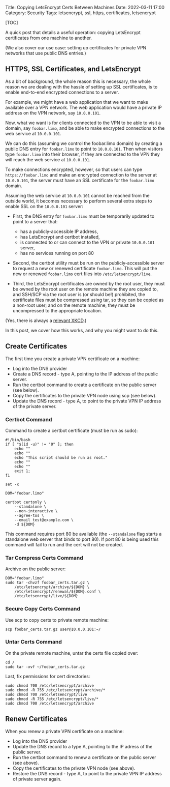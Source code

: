 Title: Copying LetsEncrypt Certs Between Machines
Date: 2022-03-11 17:00
Category: Security
Tags: letsencrypt, ssl, https, certificates, letsencrypt

[TOC]

A quick post that details a useful operation: copying LetsEncrypt certificates
from one machine to another.

(We also cover our use case: setting up certificates for private VPN networks
that use public DNS entries.)

## HTTPS, SSL Certificates, and LetsEncrypt

As a bit of background, the whole reason this is necessary, the whole reason we are dealing with
the hassle of setting up SSL certificates, is to enable end-to-end encrypted connections to
a server.

For example, we might have a web application that we want to make available over a VPN network.
The web application would have a private IP address on the VPN network, say `10.0.0.101`.

Now, what we want is for clients connected to the VPN to be able to visit a domain, say
`foobar.limo`, and be able to make encrypted connections to the web service at `10.0.0.101`.

We can do this (assuming we control the foobar.limo domain) by creating a public DNS entry
for `foobar.limo` to point to `10.0.0.101`. Then when visitors type `foobar.limo` into their
browser, if they are connected to the VPN they will reach the web service at `10.0.0.101`.

To make connections encrypted, however, so that users can type `https://foobar.limo` and make an
encrypted connection to the server at `10.0.0.101`, the server must have an SSL certificate
for the `foobar.limo` domain.

Assuming the web service at `10.0.0.101` cannot be reached from the outside world,
it becomes necessary to perform several extra steps to enable SSL on the `10.0.0.101` server:

* First, the DNS entry for `foobar.limo` must be temporarily updated to point to a server that:
    * has a publicly-accessible IP address,
    * has LetsEncrypt and certbot installed,
    * is connected to or can connect to the VPN or private `10.0.0.101` server,
    * has no services running on port 80

* Second, the certbot utility must be run on the publicly-accessible server to request a new or renewed
  certificate `foobar.limo`. This will put the new or renewed `foobar.limo` cert files into
  `/etc/letsencrypt/live`.

* Third, the LetsEncrypt certificates are owned by the root user, they must be owned by the root user on the
  remote machine they are copied to, and SSH/SCP via the root user is (or should be!) prohibited,
  the certificate files must be compressed using tar, so they can be copied as a non-root user;
  and on the remote machine, they must be uncompressed to the appropriate location.

(Yes, there is always a [relevant XKCD](https://xkcd.com/1168/).)

In this post, we cover how this works, and why you might want to do this.

## Create Certificates

The first time you create a private VPN certificate on a machine:

* Log into the DNS provider
* Create a DNS record - type A, pointing to the IP address of the public server.
* Run the certbot command to create a certificate on the public server (see below).
* Copy the certificates to the private VPN node using scp (see below).
* Update the DNS record - type A, to point to the private VPN IP address of the private server.

### Certbot Command

Command to create a certbot certificate (must be run as sudo):

```plain
#!/bin/bash
if [ "$(id -u)" != "0" ]; then
    echo ""
    echo ""
    echo "This script should be run as root."
    echo ""
    echo ""
    exit 1;
fi

set -x

DOM="foobar.limo"

certbot certonly \
    --standalone \
    --non-interactive \
    --agree-tos \
    --email test@example.com \
    -d ${DOM}
```

This command requires port 80 be available (the `--standalone` flag starts a standalone web server
that binds to port 80). If port 80 is being used this command will fail to run and the cert will not be created.

### Tar Compress Certs Command

Archive on the public server:

```plain
DOM="foobar.limo"
sudo tar -chvzf foobar_certs.tar.gz \
    /etc/letsencrypt/archive/${DOM} \
    /etc/letsencrypt/renewal/${DOM}.conf \
    /etc/letsencrypt/live/${DOM}
```

### Secure Copy Certs Command

Use scp to copy certs to private remote machine:

```plain
scp foobar_certs.tar.gz user@10.0.0.101:~/
```

### Untar Certs Command

On the private remote machine, untar the certs file copied over:

```plain
cd /
sudo tar -xvf ~/foobar_certs.tar.gz
```

Last, fix permissions for cert directories:

```
sudo chmod 700 /etc/letsencrypt/archive
sudo chmod -R 755 /etc/letsencrypt/archive/*
sudo chmod 700 /etc/letsencrypt/live
sudo chmod -R 755 /etc/letsencrypt/live/*
sudo chmod 700 /etc/letsencrypt/archive
```

## Renew Certificates

When you renew a private VPN certificate on a machine:

* Log into the DNS provider
* Update the DNS record to a type A, pointing to the IP adress of the public server.
* Run the certbot command to renew a certificate on the public server (see above).
* Copy the certificates to the private VPN node (see above).
* Restore the DNS record - type A, to point to the private VPN IP address of private server again.

